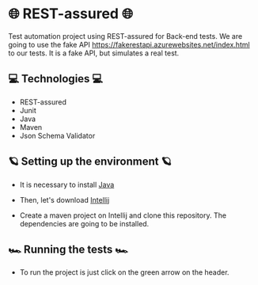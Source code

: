 # 🌐 REST-assured 🌐
Test automation project using REST-assured for Back-end tests. We are going to use the fake API https://fakerestapi.azurewebsites.net/index.html to our tests. It is a fake API, but simulates a real test.

## 💻 Technologies 💻	

- REST-assured
- Junit
- Java
- Maven
- Json Schema Validator

## 🪐	Setting up the environment 🪐

- It is necessary to install [Java](https://www.java.com/en/download/manual.jsp) 

- Then, let's download [Intellij](https://www.jetbrains.com/pt-br/idea/download/#section=windows)

- Create a maven project on Intellij and clone this repository. The dependencies are going to be installed.

## 🏎️ Running the tests 🏎️

- To run the project is just click on the green arrow on the header. 
